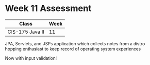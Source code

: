 # Week 11 Assessment

|Class|Week|
|-----|----|
|CIS-175 Java II|11|

JPA, Servlets, and JSPs application which collects notes from a distro hopping enthusiast to keep record of operating system experiences

Now with input validation!
